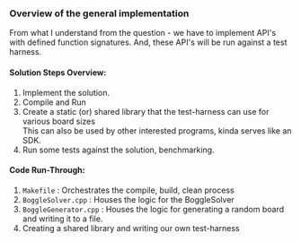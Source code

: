 ### Overview of the general implementation

From what I understand from the question - we have to implement API's with defined function signatures. And, these API's will be run against a test harness.             

#### Solution Steps Overview:                
1. Implement the solution.            
2. Compile and Run      
3. Create a static (or) shared library that the test-harness can use for various board sizes              
   This can also be used by other interested programs, kinda serves like an SDK.      
4. Run some tests against the solution, benchmarking.                   

#### Code Run-Through:                       

1. `Makefile`             :   Orchestrates the compile, build, clean process                                  
2. `BoggleSolver.cpp`     :   Houses the logic for the BoggleSolver                               
3. `BoggleGenerator.cpp`  :   Houses the logic for generating a random board and writing it to a file.                 
4. Creating a shared library and writing our own test-harness               
